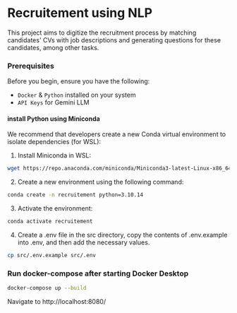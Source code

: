 # Recruitement using NLP

This project aims to digitize the recruitment process by matching candidates' CVs with job descriptions and generating questions for these candidates, among other tasks.

### Prerequisites

Before you begin, ensure you have the following:

- `Docker` & `Python` installed on your system
- `API Keys` for Gemini LLM  

#### install Python using Miniconda

We recommend that developers create a new Conda virtual environment to isolate dependencies (for WSL):
1) Install Miniconda in WSL:
```bash 
wget https://repo.anaconda.com/miniconda/Miniconda3-latest-Linux-x86_64.sh
```
2) Create a new environment using the following command:
```bash
conda create -n recruitement python=3.10.14
```
3) Activate the environment:
```bash
conda activate recruitement
```
4) Create a .env file in the src directory, copy the contents of .env.example into .env, and then add the necessary values.
```bash
cp src/.env.example src/.env

```

### Run docker-compose after starting Docker Desktop
```bash
docker-compose up --build
```
Navigate to http://localhost:8080/
